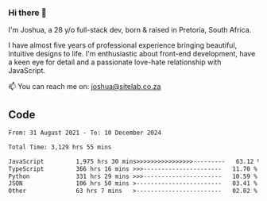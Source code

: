 ### Hi there 👋

I'm Joshua, a 28 y/o full-stack dev, born & raised in Pretoria, South Africa. 

I have almost five years of professional experience bringing beautiful, intuitive designs to life. I'm enthusiastic about front-end development, have a keen eye for detail and a passionate love-hate relationship with JavaScript.

📫 You can reach me on: joshua@sitelab.co.za

## **Code**

<!--START_SECTION:waka-->

```txt
From: 31 August 2021 - To: 10 December 2024

Total Time: 3,129 hrs 55 mins

JavaScript         1,975 hrs 30 mins>>>>>>>>>>>>>>>>---------   63.12 %
TypeScript         366 hrs 16 mins >>>----------------------   11.70 %
Python             331 hrs 29 mins >>>----------------------   10.59 %
JSON               106 hrs 50 mins >------------------------   03.41 %
Other              63 hrs 7 mins   >------------------------   02.02 %
```

<!--END_SECTION:waka-->
